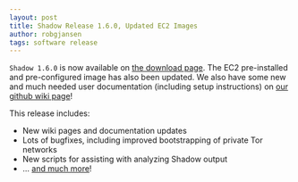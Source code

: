```yaml
---
layout: post
title: Shadow Release 1.6.0, Updated EC2 Images
author: robgjansen
tags: software release
---
```


`Shadow 1.6.0` is now available on [the download page][dlpage]. The EC2 pre-installed and pre-configured image has also been updated. We also have some new and much needed user documentation (including setup instructions) on [our github wiki page][wiki]!

This release includes:

 + New wiki pages and documentation updates
 + Lots of bugfixes, including improved bootstrapping of private Tor networks
 + New scripts for assisting with analyzing Shadow output
 + ... [and much more][muchmore]!

[dlpage]: /download
[wiki]: https://github.com/shadow/shadow/wiki
[muchmore]: https://github.com/shadow/shadow/issues?milestone=7&amp;state=closed
